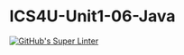 # ICS4U-Unit1-06-Java
[![GitHub's Super Linter](https://github.com/Roman-Cernetchi/ICS4U-Unit1-06-Java/workflows/GitHub's%20Super%20Linter/badge.svg)](https://github.com/Roman-Cernetchi/ICS4U-Unit1-06-Java/actions)
